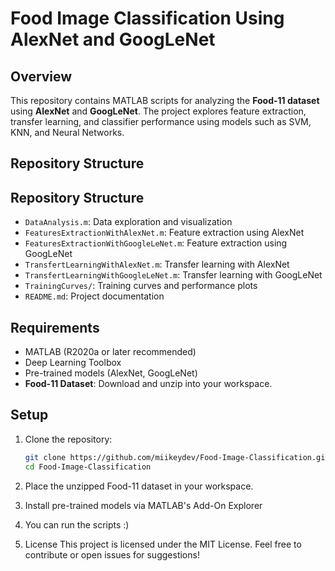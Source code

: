 # Food Image Classification Using AlexNet and GoogLeNet

## Overview
This repository contains MATLAB scripts for analyzing the **Food-11 dataset** using **AlexNet** and **GoogLeNet**. The project explores feature extraction, transfer learning, and classifier performance using models such as SVM, KNN, and Neural Networks.

## Repository Structure

## Repository Structure

- `DataAnalysis.m`: Data exploration and visualization
- `FeaturesExtractionWithAlexNet.m`: Feature extraction using AlexNet
- `FeaturesExtractionWithGoogleLeNet.m`: Feature extraction using GoogLeNet
- `TransfertLearningWithAlexNet.m`: Transfer learning with AlexNet
- `TransfertLearningWithGoogleLeNet.m`: Transfer learning with GoogLeNet
- `TrainingCurves/`: Training curves and performance plots
- `README.md`: Project documentation





## Requirements
- MATLAB (R2020a or later recommended)
- Deep Learning Toolbox
- Pre-trained models (AlexNet, GoogLeNet)
- **Food-11 Dataset**: Download and unzip into your workspace.

## Setup
1. Clone the repository:
   ```bash
   git clone https://github.com/miikeydev/Food-Image-Classification.git
   cd Food-Image-Classification
   
2. Place the unzipped Food-11 dataset in your workspace.
3. Install pre-trained models via MATLAB's Add-On Explorer

4. You can run the scripts :)

5. License
This project is licensed under the MIT License.
Feel free to contribute or open issues for suggestions!
